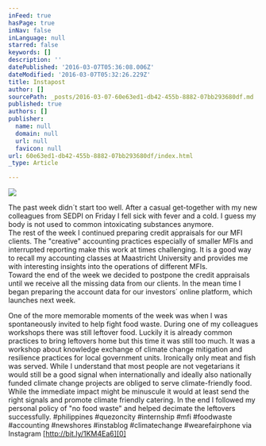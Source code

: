 ```yaml
---
inFeed: true
hasPage: true
inNav: false
inLanguage: null
starred: false
keywords: []
description: ''
datePublished: '2016-03-07T05:36:08.006Z'
dateModified: '2016-03-07T05:32:26.229Z'
title: Instapost
author: []
sourcePath: _posts/2016-03-07-60e63ed1-db42-455b-8882-07bb293680df.md
published: true
authors: []
publisher:
  name: null
  domain: null
  url: null
  favicon: null
url: 60e63ed1-db42-455b-8882-07bb293680df/index.html
_type: Article

---
```

![](https://s3-us-west-2.amazonaws.com/the-grid-img/p/ae4934d619ff9ca54c52d32bed55c03cd2ec6bb3.jpg)

The past week didn´t start too well. After a casual get-together with my new colleagues from SEDPI on Friday I fell sick with fever and a cold. I guess my body is not used to common intoxicating substances anymore.  
The rest of the week I continued preparing credit appraisals for our MFI clients. The "creative" accounting practices especially of smaller MFIs and interrupted reporting make this work at times challenging. It is a good way to recall my accounting classes at Maastricht University and provides me with interesting insights into the operations of different MFIs.  
Toward the end of the week we decided to postpone the credit appraisals until we receive all the missing data from our clients. In the mean time I began preparing the account data for our investors´ online platform, which launches next week.

One of the more memorable moments of the week was when I was spontaneously invited to help fight food waste. During one of my colleagues workshops there was still leftover food. Luckily it is already common practices to bring leftovers home but this time it was still too much. It was a workshop about knowledge exchange of climate change mitigation and resilience practices for local government units. Ironically only meat and fish was served. While I understand that most people are not vegetarians it would still be a good signal when internationally and ideally also nationally funded climate change projects are obliged to serve climate-friendly food. While the immediate impact might be minuscule it would at least send the right signals and promote climate friendly catering. In the end I followed my personal policy of "no food waste" and helped decimate the leftovers successfully. \#philippines \#quezoncity \#internship \#mfi \#foodwaste \#accounting \#newshores \#instablog \#climatechange \#wearefairphone via Instagram [http://bit.ly/1KM4Ea6][0]

[0]: http://bit.ly/1KM4Ea6